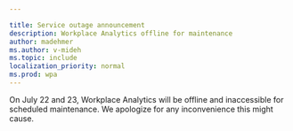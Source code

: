 ```yaml
---

title: Service outage announcement
description: Workplace Analytics offline for maintenance 
author: madehmer
ms.author: v-mideh
ms.topic: include
localization_priority: normal
ms.prod: wpa
---
```


On July 22 and 23, Workplace Analytics will be offline and inaccessible for scheduled maintenance. We apologize for any inconvenience this might cause.